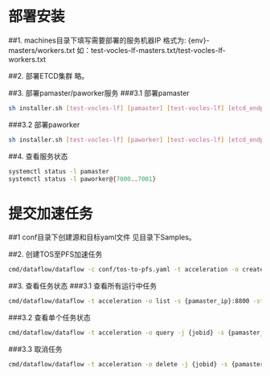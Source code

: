 # 部署安装
##1. machines目录下填写需要部署的服务机器IP
格式为: {env}-masters/workers.txt
如：test-vocles-lf-masters.txt/test-vocles-lf-workers.txt

##2. 部署ETCD集群
略。

##3. 部署pamaster/paworker服务
###3.1 部署pamaster
```bash
sh installer.sh [test-vocles-lf] [pamaster] [test-vocles-lf] [etcd_endpoints] [pfs-vocles:/mnt/vepfs]
```

###3.2 部署paworker
```bash
sh installer.sh [test-vocles-lf] [paworker] [test-vocles-lf] [etcd_endpoints] [pfs-vocles:/mnt/vepfs]
```

##4. 查看服务状态
```bash
systemctl status -l pamaster
systemctl status -l paworker@{7000..7001}
```

# 提交加速任务
##1 conf目录下创建源和目标yaml文件
见目录下Samples。

##2. 创建TOS至PFS加速任务
```bash
cmd/dataflow/dataflow -c conf/tos-to-pfs.yaml -t acceleration -o create -s {pamaster_ip}:8800
```

##3. 查看任务状态
###3.1 查看所有运行中任务
```bash
cmd/dataflow/dataflow -t acceleration -o list -s {pamaster_ip}:8800 -st running
```

###3.2 查看单个任务状态
```bash
cmd/dataflow/dataflow -t acceleration -o query -j {jobid} -s {pamaster_ip}:8800
```

###3.3 取消任务
```bash
cmd/dataflow/dataflow -t acceleration -o delete -j {jobid} -s {pamaster_ip}:8800
```
